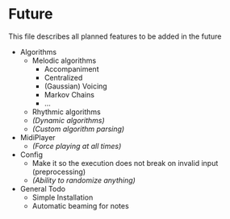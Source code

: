 # Future
This file describes all planned features to be added in the future

- Algorithms
    - Melodic algorithms
        - Accompaniment
        - Centralized
        - (Gaussian) Voicing
        - Markov Chains
        - ...
    - Rhythmic algorithms
    - _(Dynamic algorithms)_
    - _(Custom algorithm parsing)_
- MidiPlayer
    - _(Force playing at all times)_
- Config
    - Make it so the execution does not break on invalid input (preprocessing)
    - _(Ability to randomize anything)_
- General Todo
    - Simple Installation
    - Automatic beaming for notes
